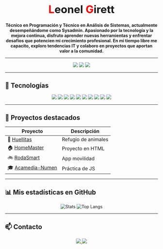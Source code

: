 <h1 align="center" style="font-size:2.5em;">
  <span style="color:#FF0000;">L</span>eonel <span style="color:#FF0000;">G</span>irett
</h1>

<p align="center">
  <b>
    Técnico en Programación y Técnico en Análisis de Sistemas, actualmente desempeñándome como Sysadmin. Apasionado por la tecnología y la mejora continua, disfruto aprender nuevas herramientas y enfrentar desafíos que potencien mi crecimiento profesional. En mi tiempo libre me capacito, exploro tendencias IT y colaboro en proyectos que aportan valor a la comunidad.
  </b>
</p>

---

<p align="center">
  <img src="https://img.shields.io/badge/Linux-Lover-1793D1?style=for-the-badge&logo=linux&logoColor=white" />
  <img src="https://img.shields.io/badge/Full%20Stack-Developer-007396?style=for-the-badge" />
  <img src="https://img.shields.io/badge/SysAdmin-Expert-2C8EBB?style=for-the-badge" />
</p>

---

## 🚀 Tecnologías

<div align="center">
  <img src="https://img.shields.io/badge/HTML5-E34F26?style=for-the-badge&logo=html5&logoColor=white" />
  <img src="https://img.shields.io/badge/CSS3-1572B6?style=for-the-badge&logo=css3&logoColor=white" />
  <img src="https://img.shields.io/badge/JavaScript-F7DF1E?style=for-the-badge&logo=javascript&logoColor=black" />
  <img src="https://img.shields.io/badge/Node.js-339933?style=for-the-badge&logo=nodedotjs&logoColor=white" />
  <img src="https://img.shields.io/badge/Express-000000?style=for-the-badge&logo=express&logoColor=white" />
  <img src="https://img.shields.io/badge/MySQL-4479A1?style=for-the-badge&logo=mysql&logoColor=white" />
  <img src="https://img.shields.io/badge/PostgreSQL-4169E1?style=for-the-badge&logo=postgresql&logoColor=white" />
  <img src="https://img.shields.io/badge/MongoDB-47A248?style=for-the-badge&logo=mongodb&logoColor=white" />
  <img src="https://img.shields.io/badge/Docker-2496ED?style=for-the-badge&logo=docker&logoColor=white" />
  <img src="https://img.shields.io/badge/Git-F05032?style=for-the-badge&logo=git&logoColor=white" />
</div>

---

## 📂 Proyectos destacados

| Proyecto | Descripción |
|----------|-------------|
| 🐾 [Huellitas](https://github.com/KarenBuenoVillalobos/Huellitas) | Refugio de animales |
| 🏠 [HomeMaster](https://github.com/LeonelGirett/HomeMaster) | Proyecto en HTML |
| 🚲 [RodaSmart](https://github.com/LeonelGirett/RodaSmart) | App movilidad |
| 🎓 [Acamedia-Numen](https://github.com/LeonelGirett/Acamedia-Numen) | Práctica de JS |

---

## 📊 Mis estadísticas en GitHub

<p align="center">
  <img src="https://github-readme-stats.vercel.app/api?username=LeonelGirett&show_icons=true&theme=radical" alt="Stats" />
  <img src="https://github-readme-stats.vercel.app/api/top-langs/?username=LeonelGirett&layout=compact&theme=radical" alt="Top Langs" />
</p>

---

## 📫 Contacto

<p align="center">
  <a href="https://www.linkedin.com/in/TU-LINK">
    <img src="https://img.shields.io/badge/LinkedIn-0A66C2?style=for-the-badge&logo=linkedin&logoColor=white" />
  </a>
  <a href="mailto:TU-EMAIL@example.com">
    <img src="https://img.shields.io/badge/Email-D14836?style=for-the-badge&logo=gmail&logoColor=white" />
  </a>
</p>